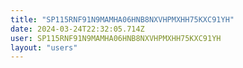 ```yaml
---
title: "SP115RNF91N9MAMHA06HNB8NXVHPMXHH75KXC91YH"
date: 2024-03-24T22:32:05.714Z
user: SP115RNF91N9MAMHA06HNB8NXVHPMXHH75KXC91YH
layout: "users"
---
```

    